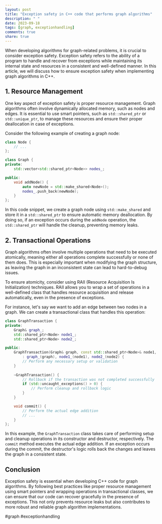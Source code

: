 ```yaml
---
layout: post
title: "Exception safety in C++ code that performs graph algorithms"
description: " "
date: 2023-09-18
tags: [graph, exceptionhandling]
comments: true
share: true
---
```


When developing algorithms for graph-related problems, it is crucial to consider exception safety. Exception safety refers to the ability of a program to handle and recover from exceptions while maintaining its internal state and resources in a consistent and well-defined manner. In this article, we will discuss how to ensure exception safety when implementing graph algorithms in C++.

## 1. Resource Management

One key aspect of exception safety is proper resource management. Graph algorithms often involve dynamically allocated memory, such as nodes and edges. It is essential to use smart pointers, such as `std::shared_ptr` or `std::unique_ptr`, to manage these resources and ensure their proper deallocation in case of exceptions.

Consider the following example of creating a graph node:

```cpp
class Node {
    // ...
};

class Graph {
private:
    std::vector<std::shared_ptr<Node>> nodes_;

public:
    void addNode() {
        auto newNode = std::make_shared<Node>();
        nodes_.push_back(newNode);
    }
};
```

In this code snippet, we create a graph node using `std::make_shared` and store it in a `std::shared_ptr` to ensure automatic memory deallocation. By doing so, if an exception occurs during the `addNode` operation, the `std::shared_ptr` will handle the cleanup, preventing memory leaks.

## 2. Transactional Operations

Graph algorithms often involve multiple operations that need to be executed atomically, meaning either all operations complete successfully or none of them does. This is especially important when modifying the graph structure, as leaving the graph in an inconsistent state can lead to hard-to-debug issues.

To ensure atomicity, consider using RAII (Resource Acquisition Is Initialization) techniques. RAII allows you to wrap a set of operations in a well-defined class that handles resource acquisition and release automatically, even in the presence of exceptions.

For instance, let's say we want to add an edge between two nodes in a graph. We can create a transactional class that handles this operation:

```cpp
class GraphTransaction {
private:
    Graph& graph_;
    std::shared_ptr<Node> node1_;
    std::shared_ptr<Node> node2_;

public:
    GraphTransaction(Graph& graph, const std::shared_ptr<Node>& node1, const std::shared_ptr<Node>& node2)
        : graph_(graph), node1_(node1), node2_(node2) {
        // Perform any necessary setup or validation
    }
    
    ~GraphTransaction() {
        // Rollback if the transaction was not completed successfully
        if (std::uncaught_exceptions() > 0) {
            // Perform cleanup and rollback logic
        }
    }

    void commit() {
        // Perform the actual edge addition
        // ...
    }
};
```

In this example, the `GraphTransaction` class takes care of performing setup and cleanup operations in its constructor and destructor, respectively. The `commit` method executes the actual edge addition. If an exception occurs during the commit, the destructor's logic rolls back the changes and leaves the graph in a consistent state.

## Conclusion

Exception safety is essential when developing C++ code for graph algorithms. By following best practices like proper resource management using smart pointers and wrapping operations in transactional classes, we can ensure that our code can recover gracefully in the presence of exceptions. This not only prevents resource leaks but also contributes to more robust and reliable graph algorithm implementations.

#graph #exceptionhandling